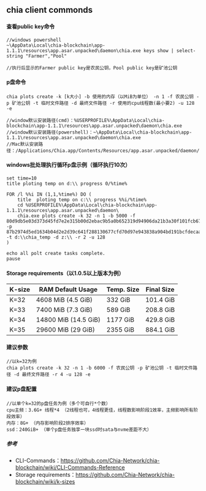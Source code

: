 ## chia client commonds
#### 查看public key命令
    //windows powershell
    ~\AppData\Local\chia-blockchain\app-1.1.1\resources\app.asar.unpacked\daemon\chia.exe keys show | select-string "Farmer","Pool"

    //执行后显示的Farmer public key是农民公钥，Pool public key是矿池公钥
#### p盘命令
    chia plots create -k [k大小] -b 使用的内存（以MiB为单位） -n 1 -f 农民公钥 -p 矿池公钥 -t 临时文件路径 -d 最终文件路径 -r 使用的cpu线程数(最小要2) -u 128 -e

    //window默认安装路径(cmd)：%USERPROFILE%\AppData\Local\chia-blockchain\app-1.1.1\resources\app.asar.unpacked\daemon\chia.exe
    //window默认安装路径(powershell)：~\AppData\Local\chia-blockchain\app-1.1.1\resources\app.asar.unpacked\daemon\chia.exe
    //Mac默认安装路径：/Applications/Chia.app/Contents/Resources/app.asar.unpacked/daemon/chia

#### windows批处理执行循环p盘示例（循环执行10次）  
    set time=10
    title ploting temp on d:\\ progress 0/%time%

    FOR /l %%i IN (1,1,%time%) DO (
        title  ploting temp on c:\\ progress %%i/%time%
        cd %USERPROFILE%\AppData\Local\chia-blockchain\app-1.1.1\resources\app.asar.unpacked\daemon\
        chia.exe plots create -k 32 -n 1 -b 5000 -f 80d9db5e03d373d45fd7e2e315b00d2ebac9b5a0b652319d94906da21b3a30f101fcb673ffbe17d4949d2723f6a4f3bb -p 87b2974d5ed1634b04d2e2d39c641f288130677cfd70d97e943838a904bd191bcfdecaa34e591d4a8456e3b995a38dbf -t d:\\chia_temp -d z:\\ -r 2 -u 128
    )

    echo all polt create tasks complete.
    pause

#### Storage requirements（以1.0.5以上版本为例）
| K-size      | RAM Default Usage | Temp. Size | Final Size |
| ----------- | -------------------- | -------- | ---------- |
| K=32        | 4608 MiB (4.5 GiB)   | 332 GiB  | 101.4 GiB  |
| K=33        | 7400 MiB (7.3 GiB)   | 589 GiB  | 208.8 GiB  |
| K=34        | 14800 MiB (14.5 GiB) | 1177 GiB | 429.8 GiB  |
| K=35        | 29600 MiB (29 GiB)   | 2355 GiB | 884.1 GiB  |

#### 建议参数
    //以k=32为例
    chia plots create -k 32 -n 1 -b 6000 -f 农民公钥 -p 矿池公钥 -t 临时文件路径 -d 最终文件路径 -r 4 -u 128 -e

#### 建议p盘配置
    //以单个k=32的p盘任务为例（多个可自行*个数）
    cpu主频：3.6G+ 线程*4 （2线程也可，4线程更佳，线程数影响阶段1效率，主频影响所有阶段效率）
    内存：8G+ （内存影响阶段2排序效率）
    ssd：240GiB+ （单个p盘任务独享一块ssd时sata与nvme差距不大）   

##### 参考
- CLI-Commands：https://github.com/Chia-Network/chia-blockchain/wiki/CLI-Commands-Reference
- Storage requirements：https://github.com/Chia-Network/chia-blockchain/wiki/k-sizes

